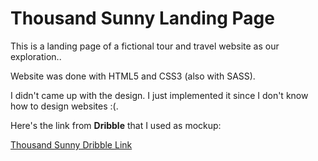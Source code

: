 # Thousand Sunny Landing Page

This is a landing page of a fictional tour and travel website as our exploration..

Website was done with HTML5 and CSS3 (also with SASS).

I didn't came up with the design. I just implemented it since I don't know how to design websites :(.

Here's the link from **Dribble** that I used as mockup:

[Thousand Sunny Dribble Link](https://dribbble.com/shots/13625987-FIGMA-FREEBIE-Tour-and-travel-website)
